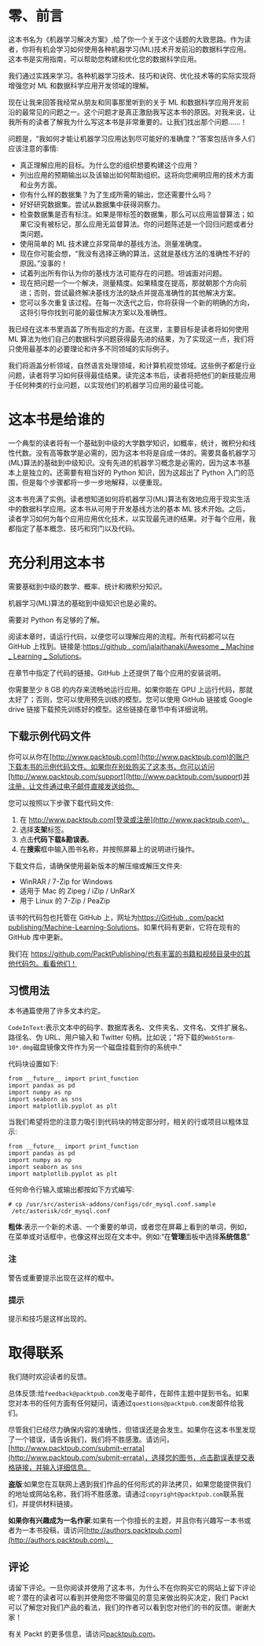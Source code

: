     

# 零、前言

这本书名为《机器学习解决方案》,给了你一个关于这个话题的大致思路。作为读者，你将有机会学习如何使用各种机器学习(ML)技术开发前沿的数据科学应用。这本书是实用指南，可以帮助您构建和优化您的数据科学应用。

我们通过实践来学习。各种机器学习技术、技巧和诀窍、优化技术等的实际实现将增强您对 ML 和数据科学应用开发领域的理解。

现在让我来回答我经常从朋友和同事那里听到的关于 ML 和数据科学应用开发前沿的最常见的问题之一。这个问题才是真正激励我写这本书的原因。对我来说，让我所有的读者了解我为什么写这本书是非常重要的。让我们找出那个问题……！

问题是，“我如何才能让机器学习应用达到尽可能好的准确度？”答案包括许多人们应该注意的事情:

*   真正理解应用的目标。为什么您的组织想要构建这个应用？
*   列出应用的预期输出以及该输出如何帮助组织。这将向您阐明应用的技术方面和业务方面。
*   你有什么样的数据集？为了生成所需的输出，您还需要什么吗？
*   好好研究数据集。尝试从数据集中获得洞察力。
*   检查数据集是否有标注。如果是带标签的数据集，那么可以应用监督算法；如果它没有被标记，那么应用无监督算法。你的问题陈述是一个回归问题或者分类问题。
*   使用简单的 ML 技术建立非常简单的基线方法。测量准确度。
*   现在你可能会想，“我没有选择正确的算法，这就是基线方法的准确性不好的原因。”没事的！
*   试着列出所有你认为你的基线方法可能存在的问题。坦诚面对问题。
*   现在把问题一个一个解决，测量精度。如果精度在提高，那就朝那个方向前进；否则，尝试最终解决基线方法的缺点并提高准确性的其他解决方案。
*   您可以多次重复该过程。在每一次迭代之后，你将获得一个新的明确的方向，这将引导你找到可能的最佳解决方案以及准确性。

我已经在这本书里涵盖了所有指定的方面。在这里，主要目标是读者将如何使用 ML 算法为他们自己的数据科学问题获得最先进的结果，为了实现这一点，我们将只使用最基本的必要理论和许多不同领域的实际例子。

我们将涵盖分析领域，自然语言处理领域，和计算机视觉领域。这些例子都是行业问题，读者将学习如何获得最佳结果。读完这本书后，读者将把他们的新技能应用于任何种类的行业问题，以实现他们的机器学习应用的最佳可能。

# 这本书是给谁的

一个典型的读者将有一个基础到中级的大学数学知识，如概率，统计，微积分和线性代数。没有高等数学是必需的，因为这本书将是自成一体的。需要具备机器学习(ML)算法的基础到中级知识。没有先进的机器学习概念是必需的，因为这本书基本上是独立的。还需要有相当好的 Python 知识，因为这超出了 Python 入门的范围，但是每个步骤都将一步一步地解释，以便重现。

这本书充满了实例。读者想知道如何将机器学习(ML)算法有效地应用于现实生活中的数据科学应用。这本书从可用于开发基线方法的基本 ML 技术开始。之后，读者学习如何为每个应用应用优化技术，以实现最先进的结果。对于每个应用，我都指定了基本概念、技巧和窍门以及代码。

# 充分利用这本书

需要基础到中级的数学、概率、统计和微积分知识。

机器学习(ML)算法的基础到中级知识也是必需的。

需要对 Python 有足够的了解。

阅读本章时，请运行代码，以便您可以理解应用的流程。所有代码都可以在 GitHub 上找到。链接是:[https://github . com/jalajthanaki/Awesome _ Machine _ Learning _ Solutions](https://github.com/jalajthanaki/Awesome_Machine_Learning_Solutions)。

在章节中指定了代码的链接。GitHub 上还提供了每个应用的安装说明。

你需要至少 8 GB 的内存来流畅地运行应用。如果你能在 GPU 上运行代码，那就太好了；否则，您可以使用预先训练的模型。您可以使用 GitHub 链接或 Google drive 链接下载预先训练好的模型。这些链接在章节中有详细说明。

## 下载示例代码文件

你可以从你在[http://www.packtpub.com](http://www.packtpub.com)的账户下载本书的示例代码文件。如果你在别处购买了这本书，你可以访问[http://www.packtpub.com/support](http://www.packtpub.com/support)并注册，让文件通过电子邮件直接发送给你。

您可以按照以下步骤下载代码文件:

1.  在 http://www.packtpub.com[登录或注册](http://www.packtpub.com)。
2.  选择**支架**标签。
3.  点击**代码下载&勘误表**。
4.  在**搜索**框中输入图书名称，并按照屏幕上的说明进行操作。

下载文件后，请确保使用最新版本的解压缩或解压文件夹:

*   WinRAR / 7-Zip for Windows
*   适用于 Mac 的 Zipeg / iZip / UnRarX
*   用于 Linux 的 7-Zip / PeaZip

该书的代码包也托管在 GitHub 上，网址为[https://GitHub . com/packt publishing/Machine-Learning-Solutions](https://github.com/PacktPublishing/Machine-Learning-Solutions)。如果代码有更新，它将在现有的 GitHub 库中更新。

我们在 https://github.com/PacktPublishing/也有丰富的书籍和视频目录中的其他代码包。看看他们！

## 习惯用法

本书通篇使用了许多文本约定。

`CodeInText`:表示文本中的码字、数据库表名、文件夹名、文件名、文件扩展名、路径名、伪 URL、用户输入和 Twitter 句柄。比如说；"将下载的`WebStorm-10*.dmg`磁盘镜像文件作为另一个磁盘挂载到你的系统中."

代码块设置如下:

```
from __future__ import print_function
import pandas as pd
import numpy as np
import seaborn as sns
import matplotlib.pyplot as plt
```

当我们希望将您的注意力吸引到代码块的特定部分时，相关的行或项目以粗体显示:

```
from __future__ import print_function
import pandas as pd
import numpy as np
import seaborn as sns
import matplotlib.pyplot as plt
```

任何命令行输入或输出都按如下方式编写:

```
# cp /usr/src/asterisk-addons/configs/cdr_mysql.conf.sample
 /etc/asterisk/cdr_mysql.conf

```

**粗体**:表示一个新的术语、一个重要的单词，或者您在屏幕上看到的单词，例如，在菜单或对话框中，也像这样出现在文本中。例如:“在**管理**面板中选择**系统信息**”

### 注

警告或重要提示出现在这样的框中。

### 提示

提示和技巧是这样出现的。

# 取得联系

我们随时欢迎读者的反馈。

总体反馈:给`feedback@packtpub.com`发电子邮件，在邮件主题中提到书名。如果您对本书的任何方面有任何疑问，请通过`questions@packtpub.com`发邮件给我们。

尽管我们已经尽力确保内容的准确性，但错误还是会发生。如果你在这本书里发现了一个错误，请告诉我们，我们将不胜感激。请访问，[http://www.packtpub.com/submit-errata](http://www.packtpub.com/submit-errata)，选择您的图书，点击勘误表提交表格链接，并输入详细信息。

**盗版**:如果您在互联网上遇到我们作品的任何形式的非法拷贝，如果您能提供我们的地址或网站名称，我们将不胜感激。请通过`copyright@packtpub.com`联系我们，并提供材料链接。

**如果你有兴趣成为一名作家**:如果有一个你擅长的主题，并且你有兴趣写一本书或者为一本书投稿，请访问[http://authors.packtpub.com](http://authors.packtpub.com)。

## 评论

请留下评论。一旦你阅读并使用了这本书，为什么不在你购买它的网站上留下评论呢？潜在的读者可以看到并使用您不带偏见的意见来做出购买决定，我们 Packt 可以了解您对我们产品的看法，我们的作者可以看到您对他们的书的反馈。谢谢大家！

有关 Packt 的更多信息，请访问[packtpub.com](http://packtpub.com)。
